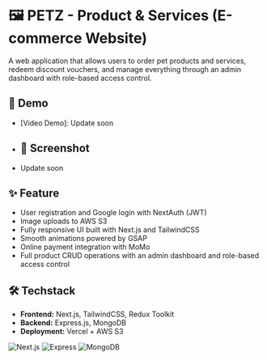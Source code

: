 # 🖼️ PETZ - Product & Services (E-commerce Website)
A web application that allows users to order pet products and services, redeem discount vouchers, and manage everything through an admin dashboard with role-based access control.

## 🚀 Demo  
- [Video Demo]: Update soon

- ## 📸 Screenshot  
- Update soon

## ✨ Feature
- User registration and Google login with NextAuth (JWT)
- Image uploads to AWS S3
- Fully responsive UI built with Next.js and TailwindCSS
- Smooth animations powered by GSAP
- Online payment integration with MoMo
- Full product CRUD operations with an admin dashboard and role-based access control

## 🛠 Techstack
- **Frontend:** Next.js, TailwindCSS, Redux Toolkit  
- **Backend:** Express.js, MongoDB  
- **Deployment:** Vercel + AWS S3  

![Next.js](https://img.shields.io/badge/Next.js-black?logo=next.js)
![Express](https://img.shields.io/badge/Express.js-grey?logo=express)
![MongoDB](https://img.shields.io/badge/MongoDB-green?logo=mongodb)
